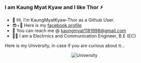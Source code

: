 ### I am Kaung Myat Kyaw and I like Thor ⚡

- 👋 Hi, I’m KaungMyatKyaw-Thor as a Github User.
- 😎+📔 Here is my [facebook profile](https://www.facebook.com/vi.per.92102)
- 📧 You can reach me @ kaungmyat1181998@gmail.com
- 👨‍🎓 I am a Electrnics and Communication Engineer, B.E (EC)

Here is my University, in case if you are curious about it...

<div align="center">
  
![University](https://upload.wikimedia.org/wikipedia/commons/2/22/Main_Building_of_TTU.png)

</div>
